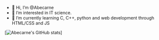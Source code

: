- 👋 Hi, I’m @Abecarne
- 👀 I’m interested in IT science.
- 🌱 I’m currently learning C, C++, python and web development through HTML/CSS and JS

<!---
Abecarne/Abecarne is a ✨ special ✨ repository because its `README.md` (this file) appears on your GitHub profile.
You can click the Preview link to take a look at your changes.
--->

[![Abecarne's GitHub stats](https://github-readme-stats.vercel.app/api?username=Abecarne)]
